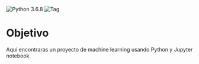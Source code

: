 
![Python 3.6.8](https://img.shields.io/badge/python-3.6.8-blue.svg)
![Tag](https://img.shields.io/badge/Machine-Learning-blueviolet.svg)

# Objetivo
Aquí encontraras un proyecto de machine learning usando Python y Jupyter notebook

